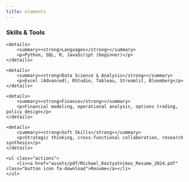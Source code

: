 ```yaml
---
title: elements
---
```

<section>
	<h3 class="major">Skills & Tools</h3>

	<details>
		<summary><strong>Languages</strong></summary>
		<p>Python, SQL, R, JavaScript (beginner)</p>
	</details>

	<details>
		<summary><strong>Data Science & Analysis</strong></summary>
		<p>Excel (Advanced), RStudio, Tableau, Streamlit, Bloomberg</p>
	</details>

	<details>
		<summary><strong>Finance</strong></summary>
		<p>Financial modeling, operational analysis, options trading, policy design</p>
	</details>

	<details>
		<summary><strong>Soft Skills</strong></summary>
		<p>Strategic thinking, cross-functional collaboration, research synthesis</p>
	</details>

	<ul class="actions">
		<li><a href="assets/pdf/Michael_Kostyatnikov_Resume_2024.pdf" class="button icon fa-download">Resume</a></li>
	</ul>
</section>
